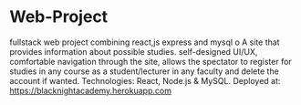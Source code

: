 # Web-Project
fullstack web project combining react,js express and mysql
o	A site that provides information about possible studies. self-designed UI/UX, comfortable navigation through the site, allows the spectator to register for studies in any course as a student/lecturer in any faculty and delete the account if wanted. Technologies: React, Node.js & MySQL.
Deployed at: https://blacknightacademy.herokuapp.com
